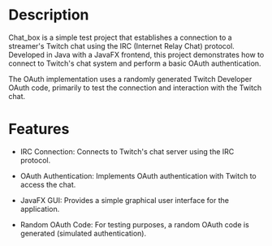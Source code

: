 # **Description**
Chat_box is a simple test project that establishes a connection to a streamer's Twitch chat using the IRC (Internet Relay Chat) protocol. Developed in Java with a JavaFX frontend, this project demonstrates how to connect to Twitch's chat system and perform a basic OAuth authentication.

The OAuth implementation uses a randomly generated Twitch Developer OAuth code, primarily to test the connection and interaction with the Twitch chat.

# **Features**
- IRC Connection: Connects to Twitch's chat server using the IRC protocol.

- OAuth Authentication: Implements OAuth authentication with Twitch to access the chat.

- JavaFX GUI: Provides a simple graphical user interface for the application.

- Random OAuth Code: For testing purposes, a random OAuth code is generated (simulated authentication).
